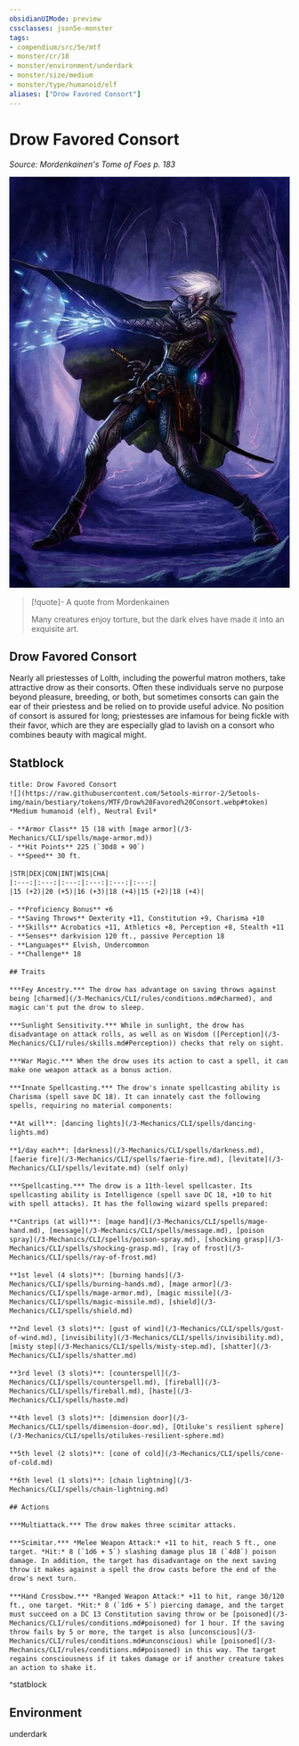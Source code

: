 ```yaml
---
obsidianUIMode: preview
cssclasses: json5e-monster
tags:
- compendium/src/5e/mtf
- monster/cr/18
- monster/environment/underdark
- monster/size/medium
- monster/type/humanoid/elf
aliases: ["Drow Favored Consort"]
---
```

# Drow Favored Consort
*Source: Mordenkainen's Tome of Foes p. 183*  

![](https://raw.githubusercontent.com/5etools-mirror-2/5etools-img/main/bestiary/MTF/Drow%20Favored%20Consort.webp#right)  
> [!quote]- A quote from Mordenkainen  
> 
> Many creatures enjoy torture, but the dark elves have made it into an exquisite art.

## Drow Favored Consort

Nearly all priestesses of Lolth, including the powerful matron mothers, take attractive drow as their consorts. Often these individuals serve no purpose beyond pleasure, breeding, or both, but sometimes consorts can gain the ear of their priestess and be relied on to provide useful advice. No position of consort is assured for long; priestesses are infamous for being fickle with their favor, which are they are especially glad to lavish on a consort who combines beauty with magical might.


## Statblock

```ad-statblock
title: Drow Favored Consort
![](https://raw.githubusercontent.com/5etools-mirror-2/5etools-img/main/bestiary/tokens/MTF/Drow%20Favored%20Consort.webp#token)
*Medium humanoid (elf), Neutral Evil*

- **Armor Class** 15 (18 with [mage armor](/3-Mechanics/CLI/spells/mage-armor.md))
- **Hit Points** 225 (`30d8 + 90`) 
- **Speed** 30 ft.

|STR|DEX|CON|INT|WIS|CHA|
|:---:|:---:|:---:|:---:|:---:|:---:|
|15 (+2)|20 (+5)|16 (+3)|18 (+4)|15 (+2)|18 (+4)|

- **Proficiency Bonus** +6
- **Saving Throws** Dexterity +11, Constitution +9, Charisma +10
- **Skills** Acrobatics +11, Athletics +8, Perception +8, Stealth +11
- **Senses** darkvision 120 ft., passive Perception 18
- **Languages** Elvish, Undercommon
- **Challenge** 18

## Traits

***Fey Ancestry.*** The drow has advantage on saving throws against being [charmed](/3-Mechanics/CLI/rules/conditions.md#charmed), and magic can't put the drow to sleep.

***Sunlight Sensitivity.*** While in sunlight, the drow has disadvantage on attack rolls, as well as on Wisdom ([Perception](/3-Mechanics/CLI/rules/skills.md#Perception)) checks that rely on sight.

***War Magic.*** When the drow uses its action to cast a spell, it can make one weapon attack as a bonus action.

***Innate Spellcasting.*** The drow's innate spellcasting ability is Charisma (spell save DC 18). It can innately cast the following spells, requiring no material components:

**At will**: [dancing lights](/3-Mechanics/CLI/spells/dancing-lights.md)

**1/day each**: [darkness](/3-Mechanics/CLI/spells/darkness.md), [faerie fire](/3-Mechanics/CLI/spells/faerie-fire.md), [levitate](/3-Mechanics/CLI/spells/levitate.md) (self only)

***Spellcasting.*** The drow is a 11th-level spellcaster. Its spellcasting ability is Intelligence (spell save DC 18, +10 to hit with spell attacks). It has the following wizard spells prepared:

**Cantrips (at will)**: [mage hand](/3-Mechanics/CLI/spells/mage-hand.md), [message](/3-Mechanics/CLI/spells/message.md), [poison spray](/3-Mechanics/CLI/spells/poison-spray.md), [shocking grasp](/3-Mechanics/CLI/spells/shocking-grasp.md), [ray of frost](/3-Mechanics/CLI/spells/ray-of-frost.md)

**1st level (4 slots)**: [burning hands](/3-Mechanics/CLI/spells/burning-hands.md), [mage armor](/3-Mechanics/CLI/spells/mage-armor.md), [magic missile](/3-Mechanics/CLI/spells/magic-missile.md), [shield](/3-Mechanics/CLI/spells/shield.md)

**2nd level (3 slots)**: [gust of wind](/3-Mechanics/CLI/spells/gust-of-wind.md), [invisibility](/3-Mechanics/CLI/spells/invisibility.md), [misty step](/3-Mechanics/CLI/spells/misty-step.md), [shatter](/3-Mechanics/CLI/spells/shatter.md)

**3rd level (3 slots)**: [counterspell](/3-Mechanics/CLI/spells/counterspell.md), [fireball](/3-Mechanics/CLI/spells/fireball.md), [haste](/3-Mechanics/CLI/spells/haste.md)

**4th level (3 slots)**: [dimension door](/3-Mechanics/CLI/spells/dimension-door.md), [Otiluke's resilient sphere](/3-Mechanics/CLI/spells/otilukes-resilient-sphere.md)

**5th level (2 slots)**: [cone of cold](/3-Mechanics/CLI/spells/cone-of-cold.md)

**6th level (1 slots)**: [chain lightning](/3-Mechanics/CLI/spells/chain-lightning.md)

## Actions

***Multiattack.*** The drow makes three scimitar attacks.

***Scimitar.*** *Melee Weapon Attack:* +11 to hit, reach 5 ft., one target. *Hit:* 8 (`1d6 + 5`) slashing damage plus 18 (`4d8`) poison damage. In addition, the target has disadvantage on the next saving throw it makes against a spell the drow casts before the end of the drow's next turn.

***Hand Crossbow.*** *Ranged Weapon Attack:* +11 to hit, range 30/120 ft., one target. *Hit:* 8 (`1d6 + 5`) piercing damage, and the target must succeed on a DC 13 Constitution saving throw or be [poisoned](/3-Mechanics/CLI/rules/conditions.md#poisoned) for 1 hour. If the saving throw fails by 5 or more, the target is also [unconscious](/3-Mechanics/CLI/rules/conditions.md#unconscious) while [poisoned](/3-Mechanics/CLI/rules/conditions.md#poisoned) in this way. The target regains consciousness if it takes damage or if another creature takes an action to shake it.
```
^statblock

## Environment

underdark